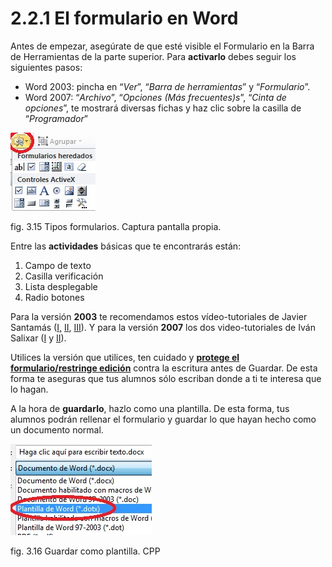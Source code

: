 # 2.2.1 El formulario en Word

Antes de empezar, asegúrate de que esté visible el Formulario en la Barra de Herramientas de la parte superior. Para **activarlo** debes seguir los siguientes pasos:

*   Word 2003: pincha en “_Ver_”, “_Barra de herramientas_” y “_Formulario_”.
*   Word 2007: “_Archivo_”, “_Opciones (Más frecuentes)s_”, “_Cinta de opciones_”, te mostrará diversas fichas y haz clic sobre la casilla de “_Programador_”


![Menú donde aparecen los distintos tipos de formulario](img/Tipos_formulario.jpg "Tipos formularios. Captura pantalla propia")


fig. 3.15 Tipos formularios. Captura pantalla propia.

Entre las **actividades** básicas que te encontrarás están:

1.  Campo de texto
2.  Casilla verificación
3.  Lista desplegable
4.  Radio botones

Para la versión **2003** te recomendamos estos vídeo-tutoriales de Javier Santamás ([I,](http://www.youtube.com/watch?v=1FhoVUMBezM "Formularios en Word 2003") [II](http://www.youtube.com/watch?v=UZPco4KfcEU "Video tutorial Formularios Word 2003"), [III](http://www.youtube.com/watch?v=_DE3BIb7nJk "Video tutorial Formularios Word 2003")). Y para la versión **2007** los dos video-tutoriales de Iván Salixar ([I](http://www.youtube.com/watch?v=lB4CcCkQi5c&feature=related "Video tutorial Formularios Word 2007") y [II](http://www.youtube.com/watch?v=iNY2B3ouzdM&feature=related "Video tutorial Formularios Word 2007")).

Utilices la versión que utilices, ten cuidado y [**protege el formulario/restringe edición**](http://www.aulaclic.es/word2007/t_19_7.htm "www.aulaclic.es") contra la escritura antes de Guardar. De esta forma te aseguras que tus alumnos sólo escriban donde a ti te interesa que lo hagan.

A la hora de **guardarlo**, hazlo como una plantilla. De esta forma, tus alumnos podrán rellenar el formulario y guardar lo que hayan hecho como un documento normal.


![Guardar formulario como plantilla de Word](img/Plantilla_de_word.jpg "Guardar formulario. Captura pantalla propia") 


fig. 3.16 Guardar como plantilla. CPP

